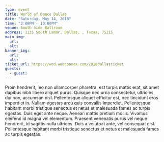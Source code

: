 ```yaml
---
type: event
title: World of Dance Dallas
date: "Saturday, May 14, 2016"
time: "2:00PM - 10:00PM"
venue: South Side Ballroom
address: 1135 South Lamar, Dallas, , Texas, 75215
main_img:
  url:
  alt:
banner_img:
  url:
  alt:
ticket_url: https://wod.webconnex.com/2016dallasticket
guests:
  - guest:
---
```

Proin hendrerit, leo non ullamcorper pharetra, est turpis mattis erat, sit amet dapibus nibh libero aliquet purus. Quisque nec urna consectetur, ultricies dui non, accumsan nisl. Pellentesque aliquet efficitur est, nec tincidunt eros imperdiet in. Nullam egestas arcu quis convallis imperdiet. Pellentesque habitant morbi tristique senectus et netus et malesuada fames ac turpis egestas. Duis eget ante neque. Aenean mattis pretium mollis. Vivamus eleifend id magna vel elementum. Praesent venenatis purus vel neque hendrerit, id sagittis nulla ultrices. Duis a volutpat ante, vel consequat nisl. Pellentesque habitant morbi tristique senectus et netus et malesuada fames ac turpis egestas.

